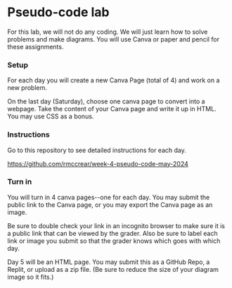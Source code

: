 # Pseudo-code lab

For this lab, we will not do any coding. We will just learn how to solve problems and make diagrams. You will use Canva or paper and pencil for these assignments.

### Setup

For each day you will create a new Canva Page (total of 4) and work on a new problem.

On the last day (Saturday), choose one canva page to convert into a webpage. Take the content of your Canva page and write it up in HTML. You may use CSS as a bonus.

### Instructions

Go to this repository to see detailed instructions for each day.

https://github.com/rmccrear/week-4-pseudo-code-may-2024

### Turn in

You will turn in 4 canva pages--one for each day. You may submit the public link to the Canva page, or you may export the Canva page as an image.

Be sure to double check your link in an incognito browser to make sure it is a public link that can be viewed by the grader. Also be sure to label each link or image you submit so that the grader knows which goes with which day.

Day 5 will be an HTML page. You may submit this as a GitHub Repo, a Replit, or upload as a zip file. (Be sure to reduce the size of your diagram image so it fits.)